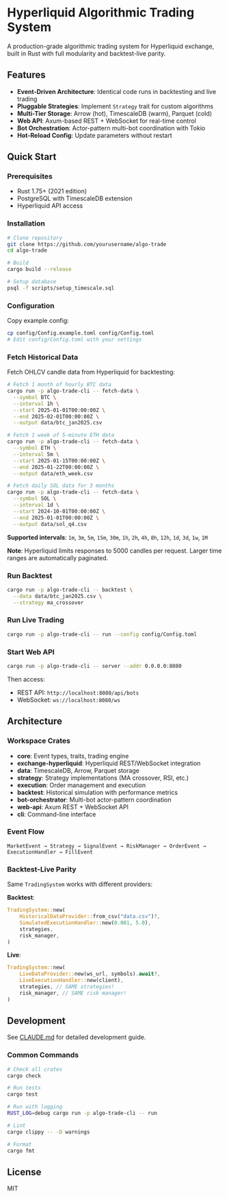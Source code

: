 # Hyperliquid Algorithmic Trading System

A production-grade algorithmic trading system for Hyperliquid exchange, built in Rust with full modularity and backtest-live parity.

## Features

- **Event-Driven Architecture**: Identical code runs in backtesting and live trading
- **Pluggable Strategies**: Implement `Strategy` trait for custom algorithms
- **Multi-Tier Storage**: Arrow (hot), TimescaleDB (warm), Parquet (cold)
- **Web API**: Axum-based REST + WebSocket for real-time control
- **Bot Orchestration**: Actor-pattern multi-bot coordination with Tokio
- **Hot-Reload Config**: Update parameters without restart

## Quick Start

### Prerequisites

- Rust 1.75+ (2021 edition)
- PostgreSQL with TimescaleDB extension
- Hyperliquid API access

### Installation

```bash
# Clone repository
git clone https://github.com/yourusername/algo-trade
cd algo-trade

# Build
cargo build --release

# Setup database
psql -f scripts/setup_timescale.sql
```

### Configuration

Copy example config:
```bash
cp config/Config.example.toml config/Config.toml
# Edit config/Config.toml with your settings
```

### Fetch Historical Data

Fetch OHLCV candle data from Hyperliquid for backtesting:

```bash
# Fetch 1 month of hourly BTC data
cargo run -p algo-trade-cli -- fetch-data \
  --symbol BTC \
  --interval 1h \
  --start 2025-01-01T00:00:00Z \
  --end 2025-02-01T00:00:00Z \
  --output data/btc_jan2025.csv

# Fetch 1 week of 5-minute ETH data
cargo run -p algo-trade-cli -- fetch-data \
  --symbol ETH \
  --interval 5m \
  --start 2025-01-15T00:00:00Z \
  --end 2025-01-22T00:00:00Z \
  --output data/eth_week.csv

# Fetch daily SOL data for 3 months
cargo run -p algo-trade-cli -- fetch-data \
  --symbol SOL \
  --interval 1d \
  --start 2024-10-01T00:00:00Z \
  --end 2025-01-01T00:00:00Z \
  --output data/sol_q4.csv
```

**Supported intervals**: `1m`, `3m`, `5m`, `15m`, `30m`, `1h`, `2h`, `4h`, `8h`, `12h`, `1d`, `3d`, `1w`, `1M`

**Note**: Hyperliquid limits responses to 5000 candles per request. Larger time ranges are automatically paginated.

### Run Backtest

```bash
cargo run -p algo-trade-cli -- backtest \
  --data data/btc_jan2025.csv \
  --strategy ma_crossover
```

### Run Live Trading

```bash
cargo run -p algo-trade-cli -- run --config config/Config.toml
```

### Start Web API

```bash
cargo run -p algo-trade-cli -- server --addr 0.0.0.0:8080
```

Then access:
- REST API: `http://localhost:8080/api/bots`
- WebSocket: `ws://localhost:8080/ws`

## Architecture

### Workspace Crates

- **core**: Event types, traits, trading engine
- **exchange-hyperliquid**: Hyperliquid REST/WebSocket integration
- **data**: TimescaleDB, Arrow, Parquet storage
- **strategy**: Strategy implementations (MA crossover, RSI, etc.)
- **execution**: Order management and execution
- **backtest**: Historical simulation with performance metrics
- **bot-orchestrator**: Multi-bot actor-pattern coordination
- **web-api**: Axum REST + WebSocket API
- **cli**: Command-line interface

### Event Flow

```
MarketEvent → Strategy → SignalEvent → RiskManager → OrderEvent → ExecutionHandler → FillEvent
```

### Backtest-Live Parity

Same `TradingSystem` works with different providers:

**Backtest**:
```rust
TradingSystem::new(
    HistoricalDataProvider::from_csv("data.csv")?,
    SimulatedExecutionHandler::new(0.001, 5.0),
    strategies,
    risk_manager,
)
```

**Live**:
```rust
TradingSystem::new(
    LiveDataProvider::new(ws_url, symbols).await?,
    LiveExecutionHandler::new(client),
    strategies, // SAME strategies!
    risk_manager, // SAME risk manager!
)
```

## Development

See [CLAUDE.md](CLAUDE.md) for detailed development guide.

### Common Commands

```bash
# Check all crates
cargo check

# Run tests
cargo test

# Run with logging
RUST_LOG=debug cargo run -p algo-trade-cli -- run

# Lint
cargo clippy -- -D warnings

# Format
cargo fmt
```

## License

MIT
